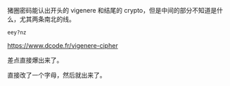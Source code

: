 猪圈密码能认出开头的 vigenere 和结尾的 crypto，但是中间的部分不知道是什么，尤其两条南北的线。

```
eey?nz
```

<https://www.dcode.fr/vigenere-cipher>

差点直接爆出来了。

直接改了一个字母，然后就出来了。
